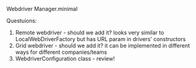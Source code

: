 
Webdriver Manager.minimal

Questuions:
1. Remote webdriver - should we add it? looks very similar to LocalWebDriverFactory but has URL param in drivers' constructors
2. Grid webdriver - should we add it? it can be implemented in different ways for different companies/teams
3. WebdriverConfiguration class - review!
